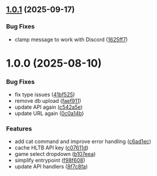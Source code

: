 ## [1.0.1](https://github.com/obviyus/superseriousbot-discord/compare/v1.0.0...v1.0.1) (2025-09-17)


### Bug Fixes

* clamp message to work with Discord ([1625ff7](https://github.com/obviyus/superseriousbot-discord/commit/1625ff724119d53dee390334c5c79f30692fabd3))

# 1.0.0 (2025-08-10)


### Bug Fixes

* fix type issues ([41bf525](https://github.com/obviyus/superseriousbot-discord/commit/41bf5254e7e6b1a30c21c263ecc5ae37c915814f))
* remove db upload ([faef911](https://github.com/obviyus/superseriousbot-discord/commit/faef91175daaa24a25bdc37156afc7448cc8f6ac))
* update API again ([c542a5e](https://github.com/obviyus/superseriousbot-discord/commit/c542a5e698696fb8c30aef0799ba4afb01c89680))
* update URL again ([0c0a14b](https://github.com/obviyus/superseriousbot-discord/commit/0c0a14b23648111b2c0fd3da7f0093fbab5b2697))


### Features

* add cat command and improve error handling ([c6ad1ec](https://github.com/obviyus/superseriousbot-discord/commit/c6ad1ecae17633132d6944a8c5dffed6be1064f0))
* cache HLTB API key ([c07611d](https://github.com/obviyus/superseriousbot-discord/commit/c07611d9ad6498c41b1795cfbd8d06827268a04a))
* game select dropdown ([b107eea](https://github.com/obviyus/superseriousbot-discord/commit/b107eeac6384794269d7299b127ff17445a0b05e))
* simplify entrypoint ([f98f608](https://github.com/obviyus/superseriousbot-discord/commit/f98f608cfe2fca739a49750ff2a8e088a7a89884))
* update API handlers ([8f7c8fa](https://github.com/obviyus/superseriousbot-discord/commit/8f7c8fabf81e3e75f886fce2ef8849085ad89324))
